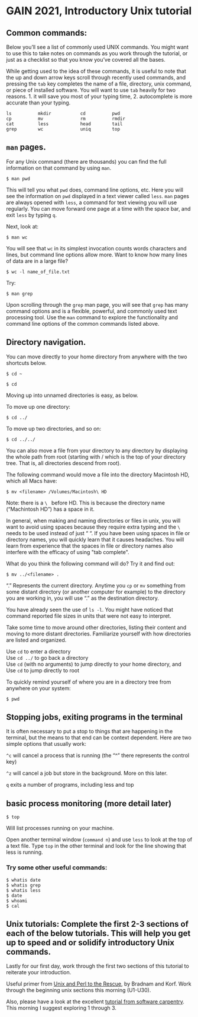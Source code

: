 # GAIN 2021, Introductory Unix tutorial

## Common commands: 

Below you’ll see a list of commonly used UNIX commands. You might want to use this to take notes on commands as you work through the tutorial, or just as a checklist so that you know you’ve covered all the bases.

While getting used to the idea of these commands, it is useful to note that the up and down arrow keys scroll through recently used commands, and pressing the `tab` key completes the name of a file, directory, unix command, or piece of installed software. You will want to use `tab` heavily for two reasons. 1. it will save you most of your typing time, 2. autocomplete is more accurate than your  typing.

    ls          mkdir           cd          pwd
    cp          mv              rm          rmdir 		
    cat         less            head        tail
    grep        wc              uniq	    top

## `man` pages. 
For any Unix command (there are thousands) you can find the full information on that command by using  `man`. 

    $ man pwd

This will tell you what `pwd` does, command line options, etc. Here you will see the information on `pwd` displayed in a text viewer called `less`.  `man` pages are always opened with `less`, a command for text viewing you will use regularly. You can move forward one page at a time with the space bar, and exit `less` by typing `q`.

Next, look at:

    $ man wc

You will see that `wc` in its simplest invocation counts words characters and lines, but command line options allow more. Want to know how many lines of data are in a large file? 

    $ wc -l name_of_file.txt
Try:

    $ man grep

 Upon scrolling through the `grep` man page, you will see that `grep` has many command options and is a flexible, powerful, and commonly used text processing tool. Use the `man` command to explore the functionality and command line options of the common commands listed above.

## Directory navigation. 

You can move directly to your home directory from anywhere with the two shortcuts below.

    $ cd ~

    $ cd 

Moving up into unnamed directories is easy, as below.

To move up one directory:

    $ cd ../

To move up two directories, and so on:

    $ cd ../../



You can also move a file from your directory to any directory by displaying the whole path from root (starting with / which is the top of your directory tree. That is, all directories descend from root).

The following command would move a file into the directory Macintosh HD, which all Macs have:

    $ mv <filename> /Volumes/Macintosh\ HD

Note: there is a `\ ` before HD. This is because the directory name (“Machintosh HD”) has a space in it.

In general, when making and naming directories or files in unix, you will want to avoid using spaces because they require extra typing and the `\ ` needs to be used instead of just “ “. If you have been using spaces in file or directory names, you will quickly learn that it causes headaches. You will learn from experience that the spaces in file or directory names also interfere with the efficacy of using "tab complete".

What do you think the following command will do? Try it and find out:

    $ mv ../<filename> .

“.” Represents the current directory. Anytime you `cp` or `mv` something from some distant directory (or another computer for example) to the directory you are working in, you will use “.”  as the destination directory.

You have already seen the use of `ls -l`. You might have noticed that command reported file sizes in units that were not easy to interpret. 


Take some time to move around other directories, listing their content and moving to more distant directories. Familiarize yourself with how directories are listed and organized.

Use `cd` to enter a directory\
Use `cd ../` to go back a directory\
Use `cd` (with no arguments) to jump directly to your home directory, and\
Use `cd` to jump directly to root


To quickly remind yourself of where you are in a directory tree from anywhere on your system:

    $ pwd

## Stopping jobs, exiting programs in the terminal

It is often necessary to put a stop to things that are happening in the terminal, but the means to that end can be context dependent. Here are two simple options that usually work:

`^c` will cancel a process that is running (the “^” there represents the control key)

`^z` will cancel a job but store in the background. More on this later.

`q` exits a number of programs, including less and top

## basic process monitoring (more detail later)

    $ top

Will list processes running on your machine.

Open another terminal window (`command n`) and use `less` to look at the top of a text file. Type `top` in the other terminal and look for the line showing that less is running.


 ### Try some other useful commands:

    $ whatis date
    $ whatis grep
    $ whatis less 
    $ date
    $ whoami
    $ cal


## **Unix tutorials:** Complete the first 2-3 sections of each of the below tutorials. This will help you get up to speed and or solidify introductory Unix commands.

Lastly for our first day, work through the first two sections of this tutorial to reiterate your introduction.

Useful primer from [Unix and Perl to the Rescue](http://korflab.ucdavis.edu/Unix_and_Perl/current.html), by Bradnam and Korf. Work through the beginning unix sections this morning (U1-U30). 

Also, please have a look at the excellent [tutorial from software carpentry](http://swcarpentry.github.io/shell-novice/). This morning I suggest exploring 1 through 3.
